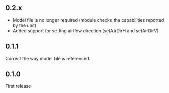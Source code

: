 ## 0.2.x

* Model file is no longer required (module checks the capabilities reported by the unit)
* Added support for setting airflow direction (setAirDirH and setAirDirV)


## 0.1.1

Correct the way model file is referenced.

## 0.1.0

First release
